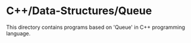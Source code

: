 # C++/Data-Structures/Queue
This directory contains programs based on 'Queue' in C++ programming language.
